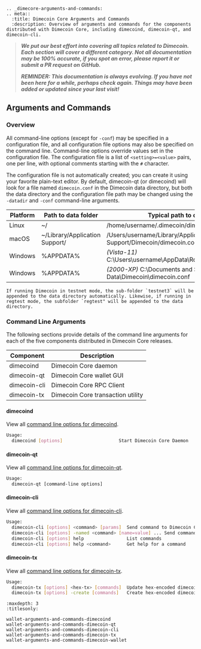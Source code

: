 ```{eval-rst}
.. _dimecore-arguments-and-commands:
.. meta::
  :title: Dimecoin Core Arguments and Commands
  :description: Overview of arguments and commands for the components distributed with Dimecoin Core, including dimecoind, dimecoin-qt, and dimecoin-cli.
```

> ***We put our best effort into covering all topics related to Dimecoin. Each section will cover a different category. Not all documentation may be 100% accurate, if you spot an error, please report it or submit a PR request on GitHub.***
>
> ***REMINDER: This documentation is always evolving. If you have not been here for a while, perhaps check again. Things may have been added or updated since your last visit!***

## Arguments and Commands

### Overview

All command-line options (except for `-conf`) may be specified in a configuration file, and all configuration file options may also be specified on the command line. Command-line options override values set in the configuration file. The configuration file is a list of `<setting>=<value>` pairs, one per line, with optional comments starting with the `#` character.

The configuration file is not automatically created; you can create it using your favorite plain-text editor. By default, dimecoin-qt (or dimecoind) will look for a file named `dimecoin.conf` in the Dimecoin data directory, but both the data directory and the configuration file path may be changed using the `-datadir` and `-conf` command-line arguments.

| Platform | Path to data folder | Typical path to configuration file |
| - | - | - |
| Linux | ~/ | /home/username/.dimecoin/dimecoin.conf |
| macOS | ~/Library/Application Support/ | /Users/username/Library/Application Support/Dimecoin/dimecoin.conf |
| Windows | %APPDATA% | *(Vista-11)* C:\\Users\\username\\AppData\\Roaming\\Dimecoin\\dimecoin.conf |
| Windows | %APPDATA% | *(2000-XP)* C:\\Documents and Settings\\username\\Application Data\\Dimecoin\\dimecoin.conf |

```{admonition} Testnet/Regtest Modes
If running Dimecoin in testnet mode, the sub-folder `testnet3` will be appended to the data directory automatically. Likewise, if running in regtest mode, the subfolder `regtest" will be appended to the data directory.
```

### Command Line Arguments

The following sections provide details of the command line arguments for each of the five components distributed in Dimecoin Core releases.

| Component | Description |
| - | - |
| dimecoind | Dimecoin Core daemon |
| dimecoin-qt | Dimecoin Core wallet GUI |
| dimecoin-cli | Dimecoin Core RPC Client |
| dimecoin-tx | Dimecoin Core transaction utility |

#### dimecoind

View all [command line options for dimecoind](../dimecore/wallet-arguments-and-commands-dimecoind.md).

```bash
Usage:
  dimecoind [options]                     Start Dimecoin Core Daemon
```

#### dimecoin-qt

 View all [command line options for dimecoin-qt](../dimecore/wallet-arguments-and-commands-dimecoin-qt.md).

```bash
Usage:
  dimecoin-qt [command-line options]                     
```

#### dimecoin-cli

View all [command line options for dimecoin-cli](../dimecore/wallet-arguments-and-commands-dimecoin-cli.md).

```bash
Usage:
  dimecoin-cli [options] <command> [params]  Send command to Dimecoin Core
  dimecoin-cli [options] -named <command> [name=value] ... Send command to Dimecoin Core (with named arguments)
  dimecoin-cli [options] help                List commands
  dimecoin-cli [options] help <command>      Get help for a command
```

#### dimecoin-tx

View all [command line options for dimecoin-tx](../dimecore/wallet-arguments-and-commands-dimecoin-tx.md).

```bash
Usage:
  dimecoin-tx [options] <hex-tx> [commands]  Update hex-encoded dimecoin transaction
  dimecoin-tx [options] -create [commands]   Create hex-encoded dimecoin transaction
```

```{toctree}
:maxdepth: 3
:titlesonly:

wallet-arguments-and-commands-dimecoind
wallet-arguments-and-commands-dimecoin-qt
wallet-arguments-and-commands-dimecoin-cli
wallet-arguments-and-commands-dimecoin-tx
wallet-arguments-and-commands-dimecoin-wallet
```
